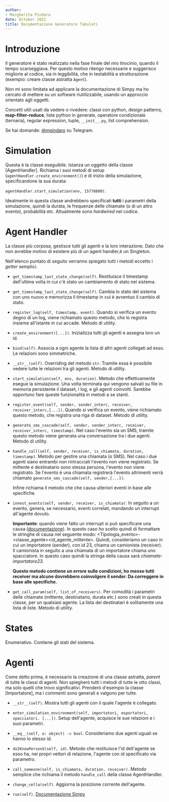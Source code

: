 ```yaml
---
author:
- Margherita Pindaro
date: October 2021
title: Documentazione Generatore Tabulati
---
```


Introduzione
============

Il generatore è stato realizzato nella fase finale del mio tirocinio,
quando il tempo scarseggiava. Per questo motivo ritengo necessarie e
suggerisco migliorie al codice, sia in leggibilità, che in testabilità e
strutturazione (esempio: creare classe astratta `Agent`).

Non mi sono limitata ad applicare la documentazione di Simpy ma ho
cercato di mettere su un software riutilizzabile, usando un approccio
orientato agli oggetti.

Concetti utili usati da vedere o rivedere: classi con python, design
patterns, **map-filter-reduce**, liste python in generale, operatore
condizionale (ternaria), regular expression, tuple,
`__init__.py`, list comprehension.

Se hai domande: [\@mpindaro](https://t.me/mpindaro) su Telegram.

Simulation
==========

Questa è la classe eseguibile. Istanza un oggetto della classe
[AgentHandler]. Richiama i suoi metodi di setup
(`agentHandler.create_environment()`) e di inizio della
simulazione, specificandone la sua durata:

`agentHandler.start_simulation(env, 15778800)`.

Idealmente in questa classe andrebbero specificati **tutti** i parametri
della simulazione, quindi la durata, le frequenze delle chiamate (o di
un altro evento), probabilità etc. Attualmente sono *hardwired* nel
codice.

Agent Handler
=============

La classe più corposa, gestisce tutti gli agenti e la loro interazione.
Dato che non avrebbe motivo di esistere più di un agent handler,è un
Singleton.

Nell'elenco puntato di seguito verranno spiegato tutti i metodi eccetto
i *getter* semplici.

-   `get_timestamp_last_state_change(self)`. Restituisce il
    timestamp dell'ultima volta in cui c'è stato un cambiamento di stato
    nel sistema.

-   `get_timestamp_last_state_change(self)`. Cambia lo stato
    del sistema con uno nuovo e memorizza il timestamp in cui è avventuo
    il cambio di stato.

-   `register_log(self, timestamp, event)`. Quando si verifica
    un evento degno di un log, viene richiamato questo metodo, che lo
    registra insieme all'istante in cui accade. Metodo di utility.

-   `create_environment([...])`. Inizializza tutti gli agenti e
    assegna loro un id.

-   `bind(self)`. Associa a ogni agente la lista di altri
    agenti collegati ad esso. Le relazioni sono simmetriche.

-   `__str__(self)`. Overriding del metodo `str`.
    Tramite essa è possibile vedere tutte le relazioni tra gli agenti.
    Metodo di utility.

-   `start_simulation(self, env, duration)`. Metodo che
    effettivamente esegue la simulazione. Una volta terminata qui
    vengono salvati su file in memoria persistente il dataset, i log, e
    gli agenti coinvolti. Sarebbe opportuno fare queste funzionalità in
    metodi a se stanti.

-   `register_event(self, sender, sender_interc, receiver, receiver_interc,[...])`.
    Quando si verifica un evento, viene richiamato questo metodo, che
    registra una riga di dataset. Metodo di utility.

-   `generate_sms_cascade(self, sender, sender_interc, receiver, receiver_interc, timestamp)`.
    Nel caso l'evento sia un SMS, tramite questo metodo viene generata
    una conversazione tra i due agenti. Metodo di utility.

-   `handle_call(self, sender, receiver, is_chiamata, duration, timestamp)`.
    Metodo per gestire una chiamata (o SMS). Nel caso i due agenti siano
    entrambi non rintracciati l'evento non viene registrato. Se mittente
    e destinatario sono stessa persona, l'evento non viene registrato.
    Se l'evento è una chiamata registrerà l'evento altrimenti verrà
    chiamato `generate_sms_cascade(self, sender,[...])`.

    Infine richiama il metodo che che causa ulteriori eventi in base
    alle specifiche.

-   `innest_events(self, sender, receiver, is_chiamata)`. In
    seguito a un evento, genera, se necessario, eventi correlati,
    mandando un interrupt all'agente dovuto.

    **Importante**: quando viene fatto un interrupt si può specificare
    una causa
    ([documentazione](https://simpy.readthedocs.io/en/latest/api_reference/simpy.exceptions.html)).
    In questo caso ho scelto quindi di formattare le stringhe di causa
    nel seguente modo:
    \<Tipologia_evento\>-<classe_agente\><id\_agente\_mittente\>.
    Quindi, consideriamo un caso in cui un importatore (sender), con id
    23, chiama un camionista (receiver). Il camionista in seguito a una
    chiamata di un importatore chiama uno spacciatore. In questo caso
    quindi la stringa della causa sarà *chiamata-importatore23*.

    **Questo metodo contiene un errore sulle condizioni, ho messo tutti
    receiver ma alcune dovrebbero coinvolgere il sender. Da correggere
    in base alle specifiche.**

-   `get_call_param(self, list_of_receivers)`. Per comodità i
    parametri delle chiamate (mittente, destinatario, durata etc.) sono
    creati in questa classe, per un qualsiasi agente. La lista dei
    destinatari è solitamente una lista di liste. Metodo di utility.

States
======

Enumerativo. Contiene gli stati del sistema.

Agenti
======

Come detto prima, è necessario la creazione di una classe astratta,
*parent* di tutte le classi di agenti. Non spiegherò tutti i metodi di
tutte le otto classi, ma solo quelli che trovo significativi. Prenderò
d'esempio la classe [Importatore], ma i commenti sono
generali e valgono per tutte.

-   `__str__(self)`. Mostra tutti gli agenti con il quale
    l'agente è collegato.

-   `enter_simulation_environment(self, importatori, esportatori, spacciatori. [...])`.
    Setup dell'agente, acquisce le sue relazioni e i suoi parametri.

-   `__eq__(self, o: object) -> bool`. Consideriamo due agenti
    uguali se hanno lo stesso id.

-   `doIKnowPersonX(self, id)`. Metodo che restituisce l'id
    dell'agente se esso ha, nei propri vettori di relazione, l'agente
    con id specificato via parametro.

-   `call_someone(self, is_chiamata, duration, receiver)`.
    Metodo semplice che richiama il metodo `handle_call` della
    classe AgentHandler.

-   `change_cella(self)`. Aggiorna la posizione corrente
    dell'agente.

-   `run(self)`. [Documentazione
    Simpy](https://simpy.readthedocs.io/en/latest/simpy_intro/process_interaction.html)
